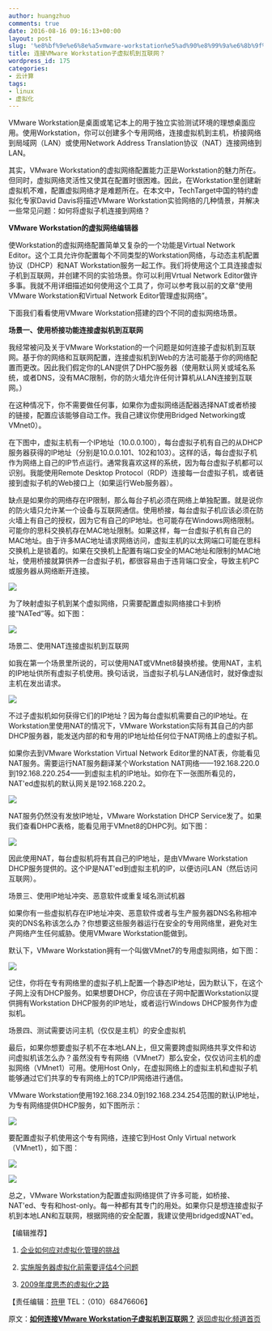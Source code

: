 ```yaml
---
author: huangzhuo
comments: true
date: 2016-08-16 09:16:13+00:00
layout: post
slug: '%e8%bf%9e%e6%8e%a5vmware-workstation%e5%ad%90%e8%99%9a%e6%8b%9f%e6%9c%ba%e5%88%b0%e4%ba%92%e8%81%94%e7%bd%91%ef%bc%9f'
title: 连接VMware Workstation子虚拟机到互联网？
wordpress_id: 175
categories:
- 云计算
tags:
- linux
- 虚拟化
---
```

 




VMware Workstation是桌面或笔记本上的用于独立实验测试环境的理想桌面应用。使用Workstation，你可以创建多个专用网络，连接虚拟机到主机，桥接网络到局域网（LAN）或使用Network Address Translation协议（NAT）连接网络到LAN。




其实，VMware Workstation的虚拟网络配置能力正是Workstation的魅力所在。但同时，虚拟网络灵活性又使其在配置时很困难。因此，在Workstation里创建新虚拟机不难，配置虚拟网络才是难题所在。在本文中，TechTarget中国的特约虚拟化专家David Davis将描述VMware Workstation实验网络的几种情景，并解决一些常见问题：如何将虚拟子机连接到网络？




**VMware Workstation的虚拟网络编辑器**




使Workstation的虚拟网络配置简单又复杂的一个功能是Virtual Network Editor。这个工具允许你配置每个不同类型的Workstation网络，与动态主机配置协议（DHCP）和NAT Workstation服务一起工作。我们将使用这个工具连接虚拟子机到互联网，并创建不同的实验场景。你可以利用Vrtual Network Editor做许多事。我就不用详细描述如何使用这个工具了，你可以参考我以前的文章“使用VMware Workstation和Virtual Network Editor管理虚拟网络”。




下面我们看看使用VMware Workstation搭建的四个不同的虚拟网络场景。




**场景一、使用桥接功能连接虚拟机到互联网**




我经常被问及关于VMware Workstation的一个问题是如何连接子虚拟机到互联网。基于你的网络和互联网配置，连接虚拟机到Web的方法可能基于你的网络配置而更改。因此我们假定你的LAN提供了DHPC服务器（使用默认网关或域名系统，或者DNS，没有MAC限制，你的防火墙允许任何计算机从LAN连接到互联网。）




在这种情况下，你不需要做任何事，如果你为虚拟网络适配器选择NAT或者桥接的链接，配置应该能够自动工作。我自己建议你使用Bridged Networking或VMnet0）。




在下图中，虚拟主机有一个IP地址（10.0.0.100），每台虚拟子机有自己的从DHCP服务器获得的IP地址（分别是10.0.0.101、102和103）。这样的话，每台虚拟子机作为网络上自己的IP节点运行。通常我喜欢这样的系统，因为每台虚拟子机都可以识别。我能使用Remote Desktop Protocol（RDP）连接每一台虚拟子机，或者链接到虚拟子机的Web接口上（如果运行Web服务器）。




缺点是如果你的网络存在IP限制，那么每台子机必须在网络上单独配置。就是说你的防火墙只允许某一个设备与互联网通信。使用桥接，每台虚拟子机应该必须在防火墙上有自己的授权，因为它有自己的IP地址。也可能存在Windows网络限制。可能你的思科交换机存在MAC地址限制。如果这样，每一台虚拟子机有自己的MAC地址。由于许多MAC地址请求网络访问，虚拟主机的以太网端口可能在思科交换机上是锁着的。如果在交换机上配置有端口安全的MAC地址和限制的MAC地址，使用桥接就算供养一台虚拟子机，都很容易由于违背端口安全，导致主机PC或服务器从网络断开连接。




[![](http://images.51cto.com/files/uploadimg/20090702/1834520.jpg)](http://images.51cto.com/files/uploadimg/20090702/1834520.jpg)




为了映射虚拟子机到某个虚拟网络，只需要配置虚拟网络接口卡到桥接“NATed”等。如下图：




[![](http://images.51cto.com/files/uploadimg/20090702/1834521.jpg)](http://images.51cto.com/files/uploadimg/20090702/1834521.jpg)




场景二、使用NAT连接虚拟机到互联网




如我在第一个场景里所说的，可以使用NAT或VMnet8替换桥接。使用NAT，主机的IP地址供所有虚拟子机使用。换句话说，当虚拟子机与LAN通信时，就好像虚拟主机在发出请求。




[![](http://images.51cto.com/files/uploadimg/20090702/1834522.jpg)](http://images.51cto.com/files/uploadimg/20090702/1834522.jpg)




不过子虚拟机如何获得它们的IP地址？因为每台虚拟机需要自己的IP地址。在Workstation里使用NAT的情况下，VMware Workstation实际有其自己的内部DHCP服务器，能发送内部的和专用的IP地址给任何位于NAT网络上的虚拟子机。




如果你去到VMware Workstation Virtual Network Editor里的NAT表，你能看见NAT服务。需要运行NAT服务翻译某个Workstation NAT网络——192.168.220.0到192.168.220.254——到虚拟主机的IP地址。如你在下一张图所看见的，NAT'ed虚拟机的默认网关是192.168.220.2。




[![](http://images.51cto.com/files/uploadimg/20090702/1834523.jpg)](http://images.51cto.com/files/uploadimg/20090702/1834523.jpg)




NAT服务仍然没有发放IP地址，VMware Workstation DHCP Service发了。如果我们查看DHPC表格，能看见用于VMnet8的DHPC列。如下图：




[![](http://images.51cto.com/files/uploadimg/20090702/1834524.jpg)](http://images.51cto.com/files/uploadimg/20090702/1834524.jpg)




因此使用NAT，每台虚拟机将有其自己的IP地址，是由VMware Workstation DHCP服务提供的。这个IP是NAT'ed到虚拟主机的IP，以便访问LAN（然后访问互联网）。




场景三、使用IP地址冲突、恶意软件或重复域名测试机器




如果你有一些虚拟机存在IP地址冲突、恶意软件或者与生产服务器DNS名称相冲突的DNS名称该怎么办？你想要这些服务器运行在安全的专用网络里，避免对生产网络产生任何威胁。使用VMware Workstation能做到。




默认下，VMware Workstation拥有一个叫做VMnet7的专用虚拟网络，如下图：




[![](http://images.51cto.com/files/uploadimg/20090702/1834525.jpg)](http://images.51cto.com/files/uploadimg/20090702/1834525.jpg)




记住，你将在专有网络里的虚拟子机上配置一个静态IP地址，因为默认下，在这个子网上没有DHCP服务。如果想要DHCP，你应该在子网中配置Workstation以提供拥有Workstation DHCP服务的IP地址，或者运行Windows DHCP服务作为虚拟机。




场景四、测试需要访问主机（仅仅是主机）的安全虚拟机




最后，如果你想要虚拟子机不在本地LAN上，但又需要跨虚拟网络共享文件和访问虚拟机该怎么办？虽然没有专有网络（VMnet7）那么安全，仅仅访问主机的虚拟网络（VMnet1）可用。使用Host Only，在虚拟网络上的虚拟主机和虚拟子机能够通过它们共享的专有网络上的TCP/IP网络进行通信。




VMware Workstation使用192.168.234.0到192.168.234.254范围的默认IP地址，为专有网络提供DHCP服务，如下图所示：




[![](http://images.51cto.com/files/uploadimg/20090702/1834526.jpg)](http://images.51cto.com/files/uploadimg/20090702/1834526.jpg)




要配置虚拟子机使用这个专有网络，连接它到Host Only Virtual network（VMnet1），如下图：




[![](http://images.51cto.com/files/uploadimg/20090702/1834527.jpg)](http://images.51cto.com/files/uploadimg/20090702/1834527.jpg)




[![](http://images.51cto.com/files/uploadimg/20090702/1834528.jpg)](http://images.51cto.com/files/uploadimg/20090702/1834528.jpg)




总之，VMware Workstation为配置虚拟网络提供了许多可能，如桥接、NAT'ed、专有和host-only。每一种都有其专门的用处。如果你只是想连接虚拟子机到本地LAN和互联网，根据网络的安全配置，我建议使用bridged或NAT'ed。




【编辑推荐】






  1. [企业如何应对虚拟化管理的挑战](http://virtual.51cto.com/art/200901/107057.htm)


  2. [实施服务器虚拟化前需要评估4个问题](http://virtual.51cto.com/art/200901/107056.htm)


  3. [2009年度思杰的虚拟化之路](http://virtual.51cto.com/art/200901/107054.htm)

【责任编辑：[符甲](mailto:tanmao@51cto.com) TEL：（010）68476606】

  




 
 




原文：[**如何连接VMware Workstation子虚拟机到互联网？**](http://virtual.51cto.com/art/200907/133555.htm) [返回虚拟化频道首页](http://virtual.51cto.com)






